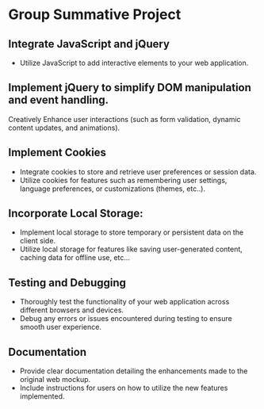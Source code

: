 # Group Summative Project
## Integrate JavaScript and jQuery
- Utilize JavaScript to add interactive elements to your web application.
## Implement jQuery to simplify DOM manipulation and event handling.
Creatively Enhance user interactions (such as form validation, dynamic content updates, and animations).
## Implement Cookies
- Integrate cookies to store and retrieve user preferences or session data.
- Utilize cookies for features such as remembering user settings, language preferences, or customizations (themes, etc..).
## Incorporate Local Storage:
- Implement local storage to store temporary or persistent data on the client side.
- Utilize local storage for features like saving user-generated content, caching data for offline use, etc...
## Testing and Debugging
- Thoroughly test the functionality of your web application across different browsers and devices.
- Debug any errors or issues encountered during testing to ensure smooth user experience.
## Documentation
- Provide clear documentation detailing the enhancements made to the original web mockup.
- Include instructions for users on how to utilize the new features implemented.
